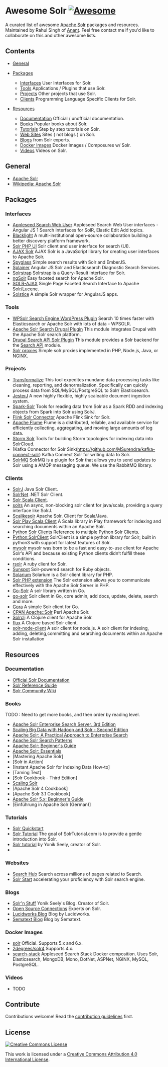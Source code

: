 # Awesome Solr [![Awesome](https://cdn.rawgit.com/sindresorhus/awesome/d7305f38d29fed78fa85652e3a63e154dd8e8829/media/badge.svg)](https://github.com/sindresorhus/awesome)

A curated list of awesome [Apache Solr](http://lucene.apache.org/solr/) packages and resources. Maintained by Rahul Singh of [Anant](http://anant.us). Feel free contact me if you'd like to collaborate on this and other awesome lists. 

## Contents

- [General](#general)

- [Packages](#packages)
  - [Interfaces](#interfaces) User Interfaces for Solr.
  - [Tools](#tools) Applications / Plugins that use Solr.
  - [Projects](#projects) Other projects that use Solr.
  - [Clients](#clients) Programming Language Specific Clients for Solr.
  
- [Resources](#resources)
  - [Documentation](#documentation) Official / unofficial documentation. 
  - [Books](#books) Popular books about Solr.
  - [Tutorials](#tutorials) Step by step tutorials on Solr.
  - [Web Sites](#web-sites) Sites ( not blogs ) on Solr.
  - [Blogs](#blogs) from Solr experts.
  - [Docker Images](#docker-images) Docker Images / Composures w/ Solr.
  - [Videos](#videos) Videos on Solr.

## General

  - [Apache Solr](http://lucene.apache.org/solr/)
  - [Wikipedia: Apache Solr](https://en.wikipedia.org/wiki/Apache_Solr)

## Packages


### Interfaces
  - [Appleseed Search Web User](https://github.com/Appleseed/search-web-user) Appleseed Search Web User interfaces - Angular JS 1 Search Interfaces for SolR, Elastic Edit
Add topics.
  - [Blacklight](http://projectblacklight.org/) A multi-institutional open-source collaboration building a better discovery platform framework.
  - [Solr PHP UI](https://www.opensemanticsearch.org/solr-php-ui/) Solr client and user interface for search (UI).
  - [AJAX Solr](https://github.com/evolvingweb/ajax-solr) AJAX Solr is a JavaScript library for creating user interfaces to Apache Solr.
  - [Spyglass](https://github.com/o19s/Spyglass) Simple search results with Solr and EmberJS.
  - [Splainer](https://github.com/o19s/splainer-search) Angular JS Solr and Elasticsearch Diagnostic Search Services.
  - [Solrstrap](https://github.com/fergiemcdowall/solrstrap) Solrstrap is a Query-Result interface for Solr. 
  - [ngSolr](http://www.davismarques.com/projects/ngsolr/) Easy faceted search for Apache Solr.
  - [SOLR-AJAX](https://bitbucket.org/esrc/eaccpf-ajax) Single Page Faceted Search Interface to Apache Solr/Lucene.
  - [Solstice](https://github.com/front/solstice) A simple Solr wrapper for AngularJS apps.

### Tools

  - [WPSolr Search Engine WordPress Plugin](https://wordpress.org/plugins/wpsolr-search-engine/) Search 10 times faster with Elasticsearch or Apache Solr with lots of data - WPSOLR.
  - [Apache Solr Search Drupal Plugin](https://www.drupal.org/project/apachesolr) This module integrates Drupal with the Apache Solr search platform. 
  - [Drupal Search API Solr Plugin](https://www.drupal.org/project/search_api_solr) This module provides a Solr backend for the [Search API](https://www.drupal.org/project/search_api) module.
  - [Solr proxies](https://github.com/evolvingweb/ajax-solr/wiki/Solr-proxies) Simple solr proxies implemented in PHP, Node.js, Java, or NGINX.
  
### Projects

  - [Transformalize](https://github.com/dalenewman/Transformalize/) This tool expedites mundane data processing tasks like cleaning, reporting, and denormalization. Specifically can quickly process data from SQL/MySQL/PostgreSQL to Solr/ Elasticsearch.
  - [JesterJ](https://github.com/nsoft/jesterj) A new highly flexible, highly scaleable document ingestion system.
  - [Spark-Solr](https://github.com/lucidworks/spark-solr) Tools for reading data from Solr as a Spark RDD and indexing objects from Spark into Solr using SolrJ.
  - [Flink Solr Connector](https://github.com/naveenmadhire/flink-solr-connector) Apache Flink Sink for Solr.
  - [Apache Flume](https://flume.apache.org/) Flume is a distributed, reliable, and available service for efficiently collecting, aggregating, and moving large amounts of log data. 
  - [Storm Solr](https://github.com/lucidworks/storm-solr) Tools for building Storm topologies for indexing data into SolrCloud.
  - [Kafka Connector for Solr Sink(https://github.com/MSurendra/kafka-connect-solr) Kafka Connect Solr for writing data to Solr. 
  - [SolrMQ](https://github.com/tangentlabs/SolrMQ) SolrMQ is a plugin for Solr that allows you to send updates to Solr using a AMQP messaging queue. We use the RabbitMQ library.


### Clients

  - [SolrJ](https://cwiki.apache.org/confluence/display/solr/Using+SolrJ) Java Solr Client.
  - [SolrNet](https://github.com/mausch/SolrNet) .NET Solr Client. 
  - [Solr Scala Client](https://github.com/takezoe/solr-scala-client).
  - [solrs](https://github.com/inoio/solrs) An async, non-blocking solr client for java/scala, providing a query interface like SolrJ.
  - [Scalikesolr](https://github.com/seratch/scalikesolr) Apache Solr. Client for Scala/Java.
  - [Solr Play Scala Client](https://github.com/Ramzi-Alqrainy/solr-play-scala-client) A Scala library in Play framework for indexing and searching documents within an Apache Solr.
  - [Python Solr Clients](https://wiki.apache.org/solr/SolPython) Reference to multiple Python Solr Clients. 
  - [Python:SolrClient](https://github.com/moonlitesolutions/SolrClient) SolrClient is a simple python library for Solr; built in python3 with support for latest features of Solr.
  - [mysolr](http://mysolr.readthedocs.io/en/latest/) mysolr was born to be a fast and easy-to-use client for Apache Solr’s API and because existing Python clients didn’t fulfill these conditions.
  - [rsolr](https://github.com/rsolr/rsolr) A ruby client for Solr.
  - [Sunspot](http://sunspot.github.io/) Solr-powered search for Ruby objects.
  - [Solarium](http://www.solarium-project.org/) Solarium is a Solr client library for PHP.
  - [Solr PHP extension](http://php.net/manual/en/intro.solr.php) The Solr extension allows you to communicate effectively with the Apache Solr Server in PHP.
  - [Go-Solr](https://github.com/rtt/Go-Solr) A solr library written in Go.
  - [go-solr](https://github.com/vanng822/go-solr) Solr client in Go, core admin, add docs, update, delete, search and more.
  - [Gora](https://github.com/wirelessregistry/gora) A simple Solr client for Go.
  - [CPAN Apache::Solr](http://search.cpan.org/~markov/Apache-Solr/) Perl Apache Solr.
  - [Solrclj](https://github.com/mlehman/solrclj) A Clojure client for Apache Solr.
  - [flux](https://github.com/mwmitchell/flux) A Clojure based Solr client.
  - [solr-node-client](https://github.com/lbdremy/solr-node-client) A solr client for node.js. A solr client for indexing, adding, deleting,committing and searching documents within an Apache Solr installation


## Resources

### Documentation

  - [Official Solr Documentation](http://lucene.apache.org/solr/resources.html#documentation)
  - [Solr Reference Guide](https://cwiki.apache.org/confluence/display/solr/Apache+Solr+Reference+Guide)
  - [Solr Community Wiki](https://wiki.apache.org/solr)

### Books

TODO : Need to get more books, and then order by reading level. 

  - [Apache Solr Enterprise Search Server, 3rd Edition](https://www.amazon.com/Apache-Solr-Enterprise-Search-Server/dp/1782161368/)
  - [Scaling Big Data with Hadoop and Solr - Second Edition](https://www.amazon.com/Scaling-Big-Data-Hadoop-Solr/dp/1783553391/)
  - [Apache Solr: A Practical Approach to Enterprise Search](https://www.amazon.com/Apache-Solr-Practical-Approach-Enterprise/dp/1484210719/)
  - [Apache Solr Search Patterns](https://www.amazon.com/Apache-Search-Patterns-Jayant-Kumar/dp/1783981849/)
  - [Apache Solr: Beginner's Guide](https://www.amazon.com/Apache-Beginners-Guide-Alfredo-Serafini/dp/1782162526/)
  - [Apache Solr: Essentials](https://www.amazon.com/Apache-Solr-Essentials-Andrea-Gazzarini/dp/1784399647/)
  - [Mastering Apache Solr]
  - [Solr in Action]
  - [Instant Apache Solr for Indexing Data How-to]
  - [Taming Text]
  - [Solr Cookbook - Third Edition]
  - [Scaling Solr](https://www.amazon.com/Scaling-Apache-Hrishikesh-Vijay-Karambelkar/dp/1783981741/)
  - [Apache Solr 4 Cookbook]
  - [Apache Solr 3.1 Cookbook]
  - [Apache Solr 5.x: Beginner's Guide](https://www.amazon.com/Apache-Solr-5-x-Beginners-Guide/dp/1785282433/)
  - [Einführung in Apache Solr (German)]

### Tutorials

  - [Solr Quickstart](http://lucene.apache.org/solr/quickstart.html) 
  - [Solr Tutorial](http://www.solrtutorial.com/) The goal of SolrTutorial.com is to provide a gentle introduction into Solr.
  - [Solr tutorial](http://yonik.com/solr-tutorial/) by Yonik Seely, creator of Solr. 
  - 

### Websites

  - [Search Hub](https://lucidworks.com/resources/searchhub/#hub/) Search across millions of pages related to Search.
  - [Solr Start](http://www.solr-start.com/) accelerating your proficiency with Solr search engine.

### Blogs 
  
  - [Solr'n Stuff](http://yonik.com/) Yonik Seely's Blog. Creator of Solr. 
  - [Open Source Connections](http://opensourceconnections.com/blog/) Experts on Solr. 
  - [Lucidworks Blog](https://lucidworks.com/blog/) Blog by Lucidworks. 
  - [Sematext Blog](https://sematext.com/blog/) Blog by Sematext. 


### Docker Images
  - [solr](https://hub.docker.com/_/solr/) Official. Supports 5.x and 6.x.
  - [2degrees/solr4](https://github.com/2degrees/docker-solr4) Supports 4.x.
  - [search-stack](https://github.com/Appleseed/search-stack) Appleseed Search Stack Docker composition. Uses Solr, Elasticsearch, MongoDB, Mono, DotNet, ASPNet, NGINX, MySQL, PostgreSQL.

### Videos
  - TODO 

## Contribute

Contributions welcome! Read the [contribution guidelines](contributing.md) first.


## License

[![Creative Commons License](http://i.creativecommons.org/l/by/4.0/88x31.png)](http://creativecommons.org/licenses/by/4.0/)

This work is licensed under a [Creative Commons Attribution 4.0 International License](http://creativecommons.org/licenses/by/4.0/).





